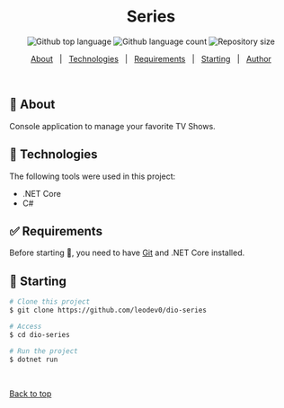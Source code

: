 <!-- <div align="center" id="top"> 
  <img src="./.github/app.gif" alt="Series" />

  &#xa0; -->

  <!-- <a href="https://series.netlify.app">Demo</a> -->
</div>

<h1 align="center">Series</h1>

<p align="center">
  <img alt="Github top language" src="https://img.shields.io/github/languages/top/leodev0/dio-series?color=green">

  <img alt="Github language count" src="https://img.shields.io/github/languages/count/leodev0/dio-series?color=56BEB8">

  <img alt="Repository size" src="https://img.shields.io/github/repo-size/leodev0/dio-series?color=56BEB8">

  <!-- <img alt="Github issues" src="https://img.shields.io/github/issues/{{YOUR_GITHUB_USERNAME}}/dio-bank?color=56BEB8" /> -->

  <!-- <img alt="Github forks" src="https://img.shields.io/github/forks/{{YOUR_GITHUB_USERNAME}}/dio-bank?color=56BEB8" /> -->

  <!-- <img alt="Github stars" src="https://img.shields.io/github/stars/{{YOUR_GITHUB_USERNAME}}/dio-bank?color=56BEB8" /> -->
</p>

<!-- Status -->

<!-- <h4 align="center"> 
	🚧  Series 🚀 Under construction...  🚧
</h4> 

<hr> -->

<p align="center">
  <a href="#dart-about">About</a> &#xa0; | &#xa0; 
  <!-- <a href="#sparkles-features">Features</a> &#xa0; | &#xa0; -->
  <a href="#rocket-technologies">Technologies</a> &#xa0; | &#xa0;
  <a href="#white_check_mark-requirements">Requirements</a> &#xa0; | &#xa0;
  <a href="#checkered_flag-starting">Starting</a> &#xa0; | &#xa0;
  <!-- <a href="#memo-license">License</a> &#xa0; | &#xa0; -->
  <a href="https://github.com/leodev0" target="_blank">Author</a>
</p>

<br>

## :dart: About ##

Console application to manage your favorite TV Shows.

## :rocket: Technologies ##

The following tools were used in this project:

- .NET Core
- C#

## :white_check_mark: Requirements ##

Before starting :checkered_flag:, you need to have [Git](https://git-scm.com) and .NET Core installed.

## :checkered_flag: Starting ##

```bash
# Clone this project
$ git clone https://github.com/leodev0/dio-series

# Access
$ cd dio-series

# Run the project
$ dotnet run
```

&#xa0;

<a href="#top">Back to top</a>
